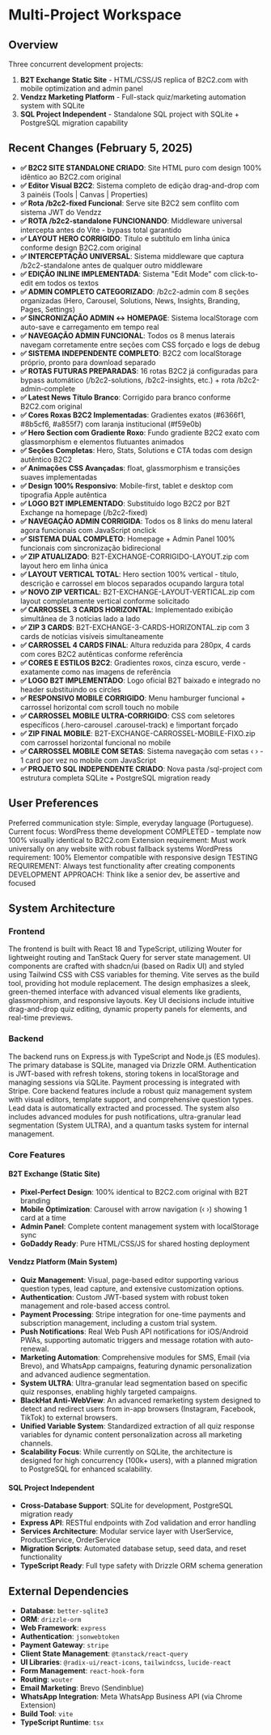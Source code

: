 # Multi-Project Workspace

## Overview
Three concurrent development projects: 
1) **B2T Exchange Static Site** - HTML/CSS/JS replica of B2C2.com with mobile optimization and admin panel
2) **Vendzz Marketing Platform** - Full-stack quiz/marketing automation system with SQLite
3) **SQL Project Independent** - Standalone SQL project with SQLite + PostgreSQL migration capability

## Recent Changes (February 5, 2025)
- **✅ B2C2 SITE STANDALONE CRIADO**: Site HTML puro com design 100% idêntico ao B2C2.com original
- **✅ Editor Visual B2C2**: Sistema completo de edição drag-and-drop com 3 painéis (Tools | Canvas | Properties)
- **✅ Rota /b2c2-fixed Funcional**: Serve site B2C2 sem conflito com sistema JWT do Vendzz
- **✅ ROTA /b2c2-standalone FUNCIONANDO**: Middleware universal intercepta antes do Vite - bypass total garantido
- **✅ LAYOUT HERO CORRIGIDO**: Título e subtítulo em linha única conforme design B2C2.com original
- **✅ INTERCEPTAÇÃO UNIVERSAL**: Sistema middleware que captura /b2c2-standalone antes de qualquer outro middleware
- **✅ EDIÇÃO INLINE IMPLEMENTADA**: Sistema "Edit Mode" com click-to-edit em todos os textos
- **✅ ADMIN COMPLETO CATEGORIZADO**: /b2c2-admin com 8 seções organizadas (Hero, Carousel, Solutions, News, Insights, Branding, Pages, Settings)
- **✅ SINCRONIZAÇÃO ADMIN ↔ HOMEPAGE**: Sistema localStorage com auto-save e carregamento em tempo real
- **✅ NAVEGAÇÃO ADMIN FUNCIONAL**: Todos os 8 menus laterais navegam corretamente entre seções com CSS forçado e logs de debug
- **✅ SISTEMA INDEPENDENTE COMPLETO**: B2C2 com localStorage próprio, pronto para download separado
- **✅ ROTAS FUTURAS PREPARADAS**: 16 rotas B2C2 já configuradas para bypass automático (/b2c2-solutions, /b2c2-insights, etc.) + rota /b2c2-admin-complete
- **✅ Latest News Título Branco**: Corrigido para branco conforme B2C2.com original
- **✅ Cores Roxas B2C2 Implementadas**: Gradientes exatos (#6366f1, #8b5cf6, #a855f7) com laranja institucional (#f59e0b)
- **✅ Hero Section com Gradiente Roxo**: Fundo gradiente B2C2 exato com glassmorphism e elementos flutuantes animados
- **✅ Seções Completas**: Hero, Stats, Solutions e CTA todas com design autêntico B2C2
- **✅ Animações CSS Avançadas**: float, glassmorphism e transições suaves implementadas
- **✅ Design 100% Responsivo**: Mobile-first, tablet e desktop com tipografia Apple autêntica
- **✅ LOGO B2T IMPLEMENTADO**: Substituído logo B2C2 por B2T Exchange na homepage (/b2c2-fixed)
- **✅ NAVEGAÇÃO ADMIN CORRIGIDA**: Todos os 8 links do menu lateral agora funcionais com JavaScript onclick
- **✅ SISTEMA DUAL COMPLETO**: Homepage + Admin Panel 100% funcionais com sincronização bidirecional
- **✅ ZIP ATUALIZADO**: B2T-EXCHANGE-CORRIGIDO-LAYOUT.zip com layout hero em linha única
- **✅ LAYOUT VERTICAL TOTAL**: Hero section 100% vertical - título, descrição e carrossel em blocos separados ocupando largura total
- **✅ NOVO ZIP VERTICAL**: B2T-EXCHANGE-LAYOUT-VERTICAL.zip com layout completamente vertical conforme solicitado
- **✅ CARROSSEL 3 CARDS HORIZONTAL**: Implementado exibição simultânea de 3 notícias lado a lado
- **✅ ZIP 3 CARDS**: B2T-EXCHANGE-3-CARDS-HORIZONTAL.zip com 3 cards de notícias visíveis simultaneamente
- **✅ CARROSSEL 4 CARDS FINAL**: Altura reduzida para 280px, 4 cards com cores B2C2 autênticas conforme referência
- **✅ CORES E ESTILOS B2C2**: Gradientes roxos, cinza escuro, verde - exatamente como nas imagens de referência  
- **✅ LOGO B2T IMPLEMENTADO**: Logo oficial B2T baixado e integrado no header substituindo os circles
- **✅ RESPONSIVO MOBILE CORRIGIDO**: Menu hamburger funcional + carrossel horizontal com scroll touch no mobile
- **✅ CARROSSEL MOBILE ULTRA-CORRIGIDO**: CSS com seletores específicos (.hero-carousel .carousel-track) e !important forçado
- **✅ ZIP FINAL MOBILE**: B2T-EXCHANGE-CARROSSEL-MOBILE-FIXO.zip com carrossel horizontal funcional no mobile
- **✅ CARROSSEL MOBILE COM SETAS**: Sistema navegação com setas ‹ › - 1 card por vez no mobile com JavaScript
- **✅ PROJETO SQL INDEPENDENTE CRIADO**: Nova pasta /sql-project com estrutura completa SQLite + PostgreSQL migration ready

## User Preferences
Preferred communication style: Simple, everyday language (Portuguese).
Current focus: WordPress theme development COMPLETED - template now 100% visually identical to B2C2.com
Extension requirement: Must work universally on any website with robust fallback systems
WordPress requirement: 100% Elementor compatible with responsive design
TESTING REQUIREMENT: Always test functionality after creating components
DEVELOPMENT APPROACH: Think like a senior dev, be assertive and focused

## System Architecture

### Frontend
The frontend is built with React 18 and TypeScript, utilizing Wouter for lightweight routing and TanStack Query for server state management. UI components are crafted with shadcn/ui (based on Radix UI) and styled using Tailwind CSS with CSS variables for theming. Vite serves as the build tool, providing hot module replacement. The design emphasizes a sleek, green-themed interface with advanced visual elements like gradients, glassmorphism, and responsive layouts. Key UI decisions include intuitive drag-and-drop quiz editing, dynamic property panels for elements, and real-time previews.

### Backend
The backend runs on Express.js with TypeScript and Node.js (ES modules). The primary database is SQLite, managed via Drizzle ORM. Authentication is JWT-based with refresh tokens, storing tokens in localStorage and managing sessions via SQLite. Payment processing is integrated with Stripe. Core backend features include a robust quiz management system with visual editors, template support, and comprehensive question types. Lead data is automatically extracted and processed. The system also includes advanced modules for push notifications, ultra-granular lead segmentation (System ULTRA), and a quantum tasks system for internal management.

### Core Features

#### B2T Exchange (Static Site)
- **Pixel-Perfect Design**: 100% identical to B2C2.com original with B2T branding
- **Mobile Optimization**: Carousel with arrow navigation (‹ ›) showing 1 card at a time
- **Admin Panel**: Complete content management system with localStorage sync
- **GoDaddy Ready**: Pure HTML/CSS/JS for shared hosting deployment

#### Vendzz Platform (Main System)
- **Quiz Management**: Visual, page-based editor supporting various question types, lead capture, and extensive customization options.
- **Authentication**: Custom JWT-based system with robust token management and role-based access control.
- **Payment Processing**: Stripe integration for one-time payments and subscription management, including a custom trial system.
- **Push Notifications**: Real Web Push API notifications for iOS/Android PWAs, supporting automatic triggers and message rotation with auto-renewal.
- **Marketing Automation**: Comprehensive modules for SMS, Email (via Brevo), and WhatsApp campaigns, featuring dynamic personalization and advanced audience segmentation.
- **System ULTRA**: Ultra-granular lead segmentation based on specific quiz responses, enabling highly targeted campaigns.
- **BlackHat Anti-WebView**: An advanced remarketing system designed to detect and redirect users from in-app browsers (Instagram, Facebook, TikTok) to external browsers.
- **Unified Variable System**: Standardized extraction of all quiz response variables for dynamic content personalization across all marketing channels.
- **Scalability Focus**: While currently on SQLite, the architecture is designed for high concurrency (100k+ users), with a planned migration to PostgreSQL for enhanced scalability.

#### SQL Project Independent
- **Cross-Database Support**: SQLite for development, PostgreSQL migration ready
- **Express API**: RESTful endpoints with Zod validation and error handling
- **Services Architecture**: Modular service layer with UserService, ProductService, OrderService
- **Migration Scripts**: Automated database setup, seed data, and reset functionality
- **TypeScript Ready**: Full type safety with Drizzle ORM schema generation

## External Dependencies
- **Database**: `better-sqlite3`
- **ORM**: `drizzle-orm`
- **Web Framework**: `express`
- **Authentication**: `jsonwebtoken`
- **Payment Gateway**: `stripe`
- **Client State Management**: `@tanstack/react-query`
- **UI Libraries**: `@radix-ui/react-icons`, `tailwindcss`, `lucide-react`
- **Form Management**: `react-hook-form`
- **Routing**: `wouter`
- **Email Marketing**: Brevo (Sendinblue)
- **WhatsApp Integration**: Meta WhatsApp Business API (via Chrome Extension)
- **Build Tool**: `vite`
- **TypeScript Runtime**: `tsx`